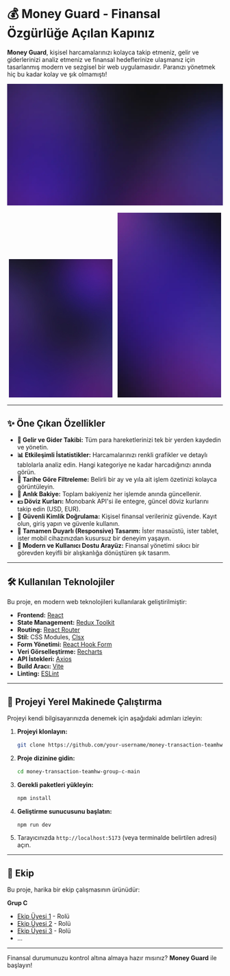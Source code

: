 
# 💰 Money Guard - Finansal Özgürlüğe Açılan Kapınız

**Money Guard**, kişisel harcamalarınızı kolayca takip etmeniz, gelir ve giderlerinizi analiz etmeniz ve finansal hedeflerinize ulaşmanız için tasarlanmış modern ve sezgisel bir web uygulamasıdır. Paranızı yönetmek hiç bu kadar kolay ve şık olmamıştı!

![Money Guard Dashboard](src/assets/img/iMac_dash.webp)

<p align="center">
  <img src="src/assets/img/tablet_dash.webp" alt="Tablet Versiyon" width="48%">
  &nbsp;
  <img src="src/assets/img/mobile_dash.webp" alt="Mobil Versiyon" width="48%">
</p>

---

## ✨ Öne Çıkan Özellikler

- **💸 Gelir ve Gider Takibi:** Tüm para hareketlerinizi tek bir yerden kaydedin ve yönetin.
- **📊 Etkileşimli İstatistikler:** Harcamalarınızı renkli grafikler ve detaylı tablolarla analiz edin. Hangi kategoriye ne kadar harcadığınızı anında görün.
- **📅 Tarihe Göre Filtreleme:** Belirli bir ay ve yıla ait işlem özetinizi kolayca görüntüleyin.
- **🔄 Anlık Bakiye:** Toplam bakiyeniz her işlemde anında güncellenir.
- **💵 Döviz Kurları:** Monobank API'si ile entegre, güncel döviz kurlarını takip edin (USD, EUR).
- **🔐 Güvenli Kimlik Doğrulama:** Kişisel finansal verileriniz güvende. Kayıt olun, giriş yapın ve güvenle kullanın.
- **📱 Tamamen Duyarlı (Responsive) Tasarım:** İster masaüstü, ister tablet, ister mobil cihazınızdan kusursuz bir deneyim yaşayın.
- **🎨 Modern ve Kullanıcı Dostu Arayüz:** Finansal yönetimi sıkıcı bir görevden keyifli bir alışkanlığa dönüştüren şık tasarım.

---

## 🛠️ Kullanılan Teknolojiler

Bu proje, en modern web teknolojileri kullanılarak geliştirilmiştir:

- **Frontend:** [React](https://reactjs.org/)
- **State Management:** [Redux Toolkit](https://redux-toolkit.js.org/)
- **Routing:** [React Router](https://reactrouter.com/)
- **Stil:** CSS Modules, [Clsx](https://github.com/lukeed/clsx)
- **Form Yönetimi:** [React Hook Form](https://react-hook-form.com/)
- **Veri Görselleştirme:** [Recharts](https://recharts.org/)
- **API İstekleri:** [Axios](https://axios-http.com/)
- **Build Aracı:** [Vite](https://vitejs.dev/)
- **Linting:** [ESLint](https://eslint.org/)

---

## 🚀 Projeyi Yerel Makinede Çalıştırma

Projeyi kendi bilgisayarınızda denemek için aşağıdaki adımları izleyin:

1.  **Projeyi klonlayın:**
    ```bash
    git clone https://github.com/your-username/money-transaction-teamhw-group-c-main.git
    ```

2.  **Proje dizinine gidin:**
    ```bash
    cd money-transaction-teamhw-group-c-main
    ```

3.  **Gerekli paketleri yükleyin:**
    ```bash
    npm install
    ```

4.  **Geliştirme sunucusunu başlatın:**
    ```bash
    npm run dev
    ```

5.  Tarayıcınızda `http://localhost:5173` (veya terminalde belirtilen adresi) açın.

---

## 👥 Ekip

Bu proje, harika bir ekip çalışmasının ürünüdür:

**Grup C**

- [Ekip Üyesi 1](https://github.com/link) - Rolü
- [Ekip Üyesi 2](https://github.com/link) - Rolü
- [Ekip Üyesi 3](https://github.com/link) - Rolü
- ...

---

Finansal durumunuzu kontrol altına almaya hazır mısınız? **Money Guard** ile başlayın!
